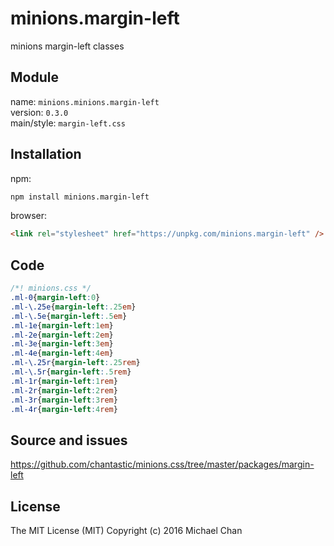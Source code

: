 # minions.margin-left
minions margin-left classes

## Module
name: `minions.minions.margin-left`  
version: `0.3.0`  
main/style: `margin-left.css`  

## Installation
npm:
```bash
npm install minions.margin-left
```

browser:
```html
<link rel="stylesheet" href="https://unpkg.com/minions.margin-left" />
```

## Code
```css
/*! minions.css */
.ml-0{margin-left:0}
.ml-\.25e{margin-left:.25em}
.ml-\.5e{margin-left:.5em}
.ml-1e{margin-left:1em}
.ml-2e{margin-left:2em}
.ml-3e{margin-left:3em}
.ml-4e{margin-left:4em}
.ml-\.25r{margin-left:.25rem}
.ml-\.5r{margin-left:.5rem}
.ml-1r{margin-left:1rem}
.ml-2r{margin-left:2rem}
.ml-3r{margin-left:3rem}
.ml-4r{margin-left:4rem}

```

## Source and issues

https://github.com/chantastic/minions.css/tree/master/packages/margin-left

## License

The MIT License (MIT)
Copyright (c) 2016 Michael Chan